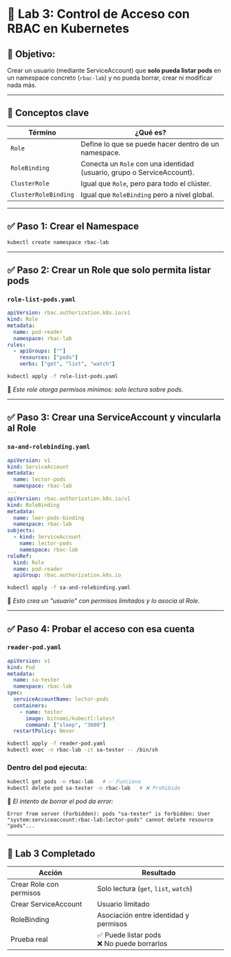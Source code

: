 # 🧪 Lab 3: Control de Acceso con RBAC en Kubernetes

## 🎯 Objetivo:
Crear un usuario (mediante ServiceAccount) que **solo pueda listar pods** en un namespace concreto (`rbac-lab`) y no pueda borrar, crear ni modificar nada más.

---

## 🔐 Conceptos clave

| Término            | ¿Qué es?                                                                 |
|--------------------|--------------------------------------------------------------------------|
| `Role`             | Define lo que se puede hacer dentro de un namespace.                     |
| `RoleBinding`      | Conecta un `Role` con una identidad (usuario, grupo o ServiceAccount).   |
| `ClusterRole`      | Igual que `Role`, pero para todo el clúster.                             |
| `ClusterRoleBinding` | Igual que `RoleBinding` pero a nivel global.                           |

---

## ✅ Paso 1: Crear el Namespace
```bash
kubectl create namespace rbac-lab
```

---

## ✅ Paso 2: Crear un Role que solo permita listar pods
### `role-list-pods.yaml`
```yaml
apiVersion: rbac.authorization.k8s.io/v1
kind: Role
metadata:
  name: pod-reader
  namespace: rbac-lab
rules:
  - apiGroups: [""]
    resources: ["pods"]
    verbs: ["get", "list", "watch"]
```
```bash
kubectl apply -f role-list-pods.yaml
```

📌 *Este role otorga permisos mínimos: solo lectura sobre pods.*

---

## ✅ Paso 3: Crear una ServiceAccount y vincularla al Role
### `sa-and-rolebinding.yaml`
```yaml
apiVersion: v1
kind: ServiceAccount
metadata:
  name: lector-pods
  namespace: rbac-lab
---
apiVersion: rbac.authorization.k8s.io/v1
kind: RoleBinding
metadata:
  name: leer-pods-binding
  namespace: rbac-lab
subjects:
  - kind: ServiceAccount
    name: lector-pods
    namespace: rbac-lab
roleRef:
  kind: Role
  name: pod-reader
  apiGroup: rbac.authorization.k8s.io
```
```bash
kubectl apply -f sa-and-rolebinding.yaml
```

📌 *Esto crea un "usuario" con permisos limitados y lo asocia al Role.*

---

## ✅ Paso 4: Probar el acceso con esa cuenta
### `reader-pod.yaml`
```yaml
apiVersion: v1
kind: Pod
metadata:
  name: sa-tester
  namespace: rbac-lab
spec:
  serviceAccountName: lector-pods
  containers:
    - name: tester
      image: bitnami/kubectl:latest
      command: ["sleep", "3600"]
  restartPolicy: Never
```
```bash
kubectl apply -f reader-pod.yaml
kubectl exec -n rbac-lab -it sa-tester -- /bin/sh
```

### Dentro del pod ejecuta:
```bash
kubectl get pods -n rbac-lab   # ✅ Funciona
kubectl delete pod sa-tester -n rbac-lab   # ❌ Prohibido
```

📌 *El intento de borrar el pod da error:*
```
Error from server (Forbidden): pods "sa-tester" is forbidden: User "system:serviceaccount:rbac-lab:lector-pods" cannot delete resource "pods"...
```

---

## 🏁 Lab 3 Completado

| Acción                    | Resultado                                          |
|---------------------------|---------------------------------------------------|
| Crear Role con permisos   | Solo lectura (`get`, `list`, `watch`)             |
| Crear ServiceAccount      | Usuario limitado                                  |
| RoleBinding               | Asociación entre identidad y permisos             |
| Prueba real               | ✅ Puede listar pods<br>❌ No puede borrarlos      |